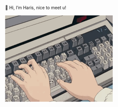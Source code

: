 👋 Hi, I’m Haris, nice to meet u! <br /> <br />
<img src="https://github.com/hariswdr/gif.readme/blob/main/readme.gif" width="350" height="280"/>
